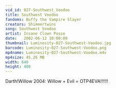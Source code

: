 ```yaml
---
vid_id: 027-Southwest_Voodoo
title: Southwest Voodoo
fandoms: Buffy the Vampire Slayer
creators: Shimmertwins
song: Southwest Voodoo
artist: Insane Clown Posse
date:   2002-06-12 10:00:00
thumbnail: Luminosity-027-Southwest-Voodoo.jpg
barcode: Luminosity-027-Southwest-Voodoo.png
mp4name: Luminosity-027-Southwest-Voodoo.m4v
mp4size: 45.26 MB
width: 640
height: 480
---
```


Darth!Willow 2004: Willow + Evil = OTP4EVA!!!!!!
  